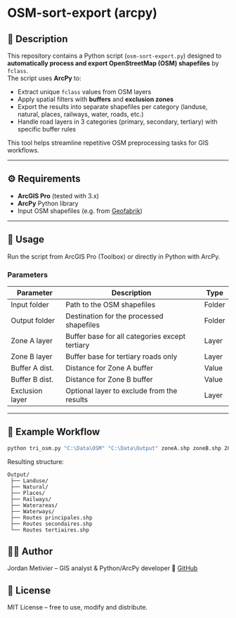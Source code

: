 # OSM-sort-export (arcpy)

## 📌 Description
This repository contains a Python script (`osm-sort-export.py`) designed to **automatically process and export OpenStreetMap (OSM) shapefiles** by `fclass`.  
The script uses **ArcPy** to:
- Extract unique `fclass` values from OSM layers  
- Apply spatial filters with **buffers** and **exclusion zones**  
- Export the results into separate shapefiles per category (landuse, natural, places, railways, water, roads, etc.)  
- Handle road layers in 3 categories (primary, secondary, tertiary) with specific buffer rules  

This tool helps streamline repetitive OSM preprocessing tasks for GIS workflows.

---

## ⚙️ Requirements
- **ArcGIS Pro** (tested with 3.x)  
- **ArcPy** Python library  
- Input OSM shapefiles (e.g. from [Geofabrik](https://download.geofabrik.de/))  

---

## 🚀 Usage
Run the script from ArcGIS Pro (Toolbox) or directly in Python with ArcPy.

### Parameters
| Parameter        | Description                                        | Type   |
|------------------|----------------------------------------------------|--------|
| Input folder     | Path to the OSM shapefiles                         | Folder |
| Output folder    | Destination for the processed shapefiles           | Folder |
| Zone A layer     | Buffer base for all categories except tertiary     | Layer  |
| Zone B layer     | Buffer base for tertiary roads only                | Layer  |
| Buffer A dist.   | Distance for Zone A buffer                         | Value  |
| Buffer B dist.   | Distance for Zone B buffer                         | Value  |
| Exclusion layer  | Optional layer to exclude from the results         | Layer  |

---

## 📂 Example Workflow
```bash
python tri_osm.py "C:\Data\OSM" "C:\Data\Output" zoneA.shp zoneB.shp 200m 100m exclusion_zone.shp
```

Resulting structure:
```
Output/
 ├── Landuse/
 ├── Natural/
 ├── Places/
 ├── Railways/
 ├── Waterareas/
 ├── Waterways/
 ├── Routes principales.shp
 ├── Routes secondaires.shp
 └── Routes tertiaires.shp
```

## 🧑‍💻 Author

Jordan Metivier – GIS analyst & Python/ArcPy developer
🔗 [GitHub](https://github.com/jmetivier-gis)


## 📜 License

MIT License – free to use, modify and distribute.




